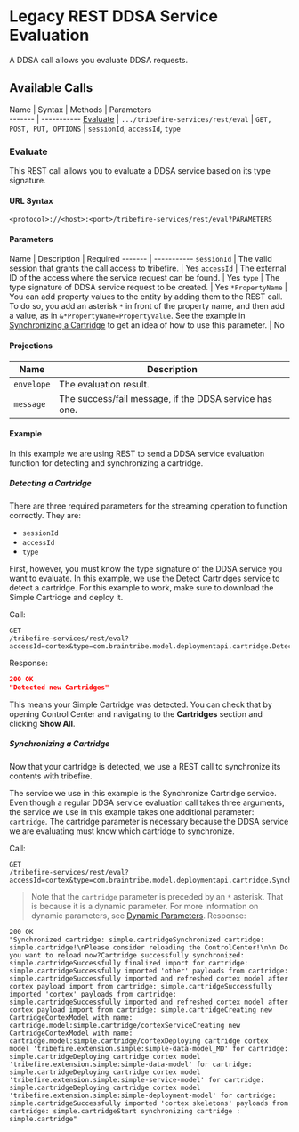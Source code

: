 # Legacy REST DDSA Service Evaluation

A DDSA call allows you evaluate DDSA requests.

[](asset://tribefire.cortex.documentation:includes-doc/rest_old_tip.md?INCLUDE)

## Available Calls

Name    | Syntax | Methods | Parameters   
------- | -----------
[Evaluate](rest_ddsa.md#evaluate) | `.../tribefire-services/rest/eval` | `GET, POST, PUT, OPTIONS` | `sessionId`, `accessId`, `type`

### Evaluate 

This REST call allows you to evaluate a DDSA service based on its type signature.

#### URL Syntax

```
<protocol>://<host>:<port>/tribefire-services/rest/eval?PARAMETERS
```

#### Parameters

Name    | Description | Required
------- | -----------
`sessionId`  | 	The valid session that grants the call access to tribefire. | Yes
`accessId`  | The external ID of the access where the service request can be found. | Yes
`type`  | The type signature of DDSA service request to be created. | Yes
`*PropertyName`  | You can add property values to the entity by adding them to the REST call. To do so, you add an asterisk `*` in front of the property name, and then add a value, as in `&*PropertyName=PropertyValue`. See the example in [Synchronizing a Cartridge](#synchronizing-a-cartridge) to get an idea of how to use this parameter. | No


#### Projections

Name    | Description
------- | -----------
`envelope`  | The evaluation result.
`message`  | The success/fail message, if the DDSA service has one.

#### Example

In this example we are using REST to send a DDSA service evaluation function for detecting and synchronizing a cartridge.

##### Detecting a Cartridge

There are three required parameters for the streaming operation to function correctly. They are:

* `sessionId`
* `accessId`
* `type`

First, however, you must know the type signature of the DDSA service you want to evaluate. In this example, we use the Detect Cartridges service to detect a cartridge. For this example to work, make sure to download the Simple Cartridge and deploy it.

Call:

```
GET
/tribefire-services/rest/eval?accessId=cortex&type=com.braintribe.model.deploymentapi.cartridge.DetectCartridges&sessionId=YourSessionID
```

Response:

```json
200 OK
"Detected new Cartridges"
```

This means your Simple Cartridge was detected. You can check that by opening Control Center and navigating to the **Cartridges** section and clicking **Show All**.

##### Synchronizing a Cartridge

Now that your cartridge is detected, we use a REST call to synchronize its contents with tribefire.

The service we use in this example is the Synchronize Cartridge service. Even though a regular DDSA service evaluation call takes three arguments, the service we use in this example takes one additional parameter: `cartridge`. The cartridge parameter is necessary because the DDSA service we are evaluating must know which cartridge to synchronize.

Call:

```
GET
/tribefire-services/rest/eval?accessId=cortex&type=com.braintribe.model.deploymentapi.cartridge.SynchronizeCartridge&sessionId=YourSessionId&*cartridge=cartridge:simple.cartridge
```

> Note that the `cartridge` parameter is preceded by an `*` asterisk. That is because it is a dynamic parameter. For more information on dynamic parameters, see [Dynamic Parameters](rest_introduction.md#dynamic-parameters).
Response:

```
200 OK
"Synchronized cartridge: simple.cartridgeSynchronized cartridge: simple.cartridge!\nPlease consider reloading the ControlCenter!\n\n Do you want to reload now?Cartridge successfully synchronized: simple.cartridgeSuccessfully finalized import for cartridge: simple.cartridgeSuccessfully imported 'other' payloads from cartridge: simple.cartridgeSuccessfully imported and refreshed cortex model after cortex payload import from cartridge: simple.cartridgeSuccessfully imported 'cortex' payloads from cartridge: simple.cartridgeSuccessfully imported and refreshed cortex model after cortex payload import from cartridge: simple.cartridgeCreating new CartridgeCortexModel with name: cartridge.model:simple.cartridge/cortexServiceCreating new CartridgeCortexModel with name: cartridge.model:simple.cartridge/cortexDeploying cartridge cortex model 'tribefire.extension.simple:simple-data-model_MD' for cartridge: simple.cartridgeDeploying cartridge cortex model 'tribefire.extension.simple:simple-data-model' for cartridge: simple.cartridgeDeploying cartridge cortex model 'tribefire.extension.simple:simple-service-model' for cartridge: simple.cartridgeDeploying cartridge cortex model 'tribefire.extension.simple:simple-deployment-model' for cartridge: simple.cartridgeSuccessfully imported 'cortex skeletons' payloads from cartridge: simple.cartridgeStart synchronizing cartridge : simple.cartridge"
```
